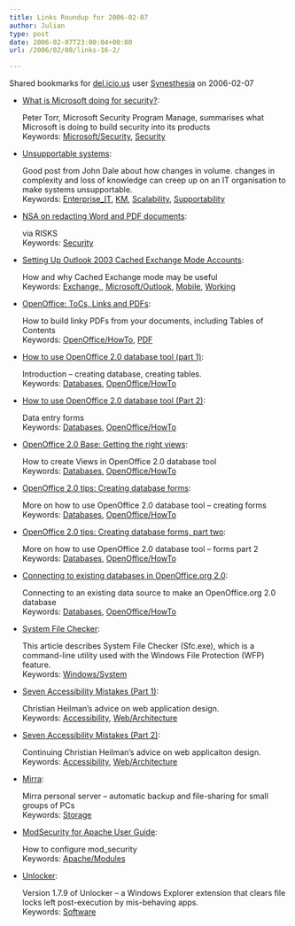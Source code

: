 ```yaml
---
title: Links Roundup for 2006-02-07
author: Julian
type: post
date: 2006-02-07T23:00:04+00:00
url: /2006/02/08/links-16-2/

---
```

Shared bookmarks for [del.icio.us][1] user  [Synesthesia][2] on 2006-02-07

  * [What is Microsoft doing for security?][3]:
  
    Peter Torr, Microsoft Security Program Manage, summarises what Microsoft is doing to build security into its products   
    Keywords: [Microsoft/Security][4], [Security][5]
  * [Unsupportable systems][6]:
  
    Good post from John Dale about how changes in volume. changes in complexity and loss of knowledge can creep up on an IT organisation to make systems unsupportable.   
    Keywords: [Enterprise_IT][7], [KM][8], [Scalability][9], [Supportability][10]
  * [NSA on redacting Word and PDF documents][11]:
  
    via RISKS   
    Keywords: [Security][5]
  * [Setting Up Outlook 2003 Cached Exchange Mode Accounts][12]:
  
    How and why Cached Exchange mode may be useful   
    Keywords: [Exchange,][13], [Microsoft/Outlook][14], [Mobile][15], [Working][16]
  * [OpenOffice: ToCs, Links and PDFs][17]:
  
    How to build linky PDFs from your documents, including Tables of Contents   
    Keywords: [OpenOffice/HowTo][18], [PDF][19]
  * [How to use OpenOffice 2.0 database tool (part 1)][20]:
  
    Introduction &#8211; creating database, creating tables.   
    Keywords: [Databases][21], [OpenOffice/HowTo][18]
  * [How to use OpenOffice 2.0 database tool (Part 2)][22]:
  
    Data entry forms   
    Keywords: [Databases][21], [OpenOffice/HowTo][18]
  * [OpenOffice 2.0 Base: Getting the right views][23]:
  
    How to create Views in OpenOffice 2.0 database tool   
    Keywords: [Databases][21], [OpenOffice/HowTo][18]
  * [OpenOffice 2.0 tips: Creating database forms][24]:
  
    More on how to use OpenOffice 2.0 database tool &#8211; creating forms   
    Keywords: [Databases][21], [OpenOffice/HowTo][18]
  * [OpenOffice 2.0 tips: Creating database forms, part two][25]:
  
    More on how to use OpenOffice 2.0 database tool &#8211; forms part 2   
    Keywords: [Databases][21], [OpenOffice/HowTo][18]

<!--more-->

  * [Connecting to existing databases in OpenOffice.org 2.0][26]:
  
    Connecting to an existing data source to make an OpenOffice.org 2.0 database   
    Keywords: [Databases][21], [OpenOffice/HowTo][18]
  * [System File Checker][27]:
  
    This article describes System File Checker (Sfc.exe), which is a command-line utility used with the Windows File Protection (WFP) feature.   
    Keywords: [Windows/System][28]
  * [Seven Accessibility Mistakes (Part 1)][29]:
  
    Christian Heilman&#8217;s advice on web application design.   
    Keywords: [Accessibility][30], [Web/Architecture][31]
  * [Seven Accessibility Mistakes (Part 2)][32]:
  
    Continuing Christian Heilman&#8217;s advice on web applicaiton design.   
    Keywords: [Accessibility][30], [Web/Architecture][31]
  * [Mirra][33]:
  
    Mirra personal server &#8211; automatic backup and file-sharing for small groups of PCs   
    Keywords: [Storage][34]
  * [ModSecurity for Apache User Guide][35]:
  
    How to configure mod_security   
    Keywords: [Apache/Modules][36]
  * [Unlocker][37]:
  
    Version 1.7.9 of Unlocker &#8211; a Windows Explorer extension that clears file locks left post-execution by mis-behaving apps.   
    Keywords: [Software][38]

 [1]: http://del.icio.us/
 [2]: http://del.icio.us/synesthesia
 [3]: http://blogs.msdn.com/ptorr/archive/2005/08/16/452453.aspx "http://blogs.msdn.com/ptorr/archive/2005/08/16/452453.aspx"
 [4]: http://del.icio.us/synesthesia/Microsoft/Security
 [5]: http://del.icio.us/synesthesia/Security
 [6]: http://blogs.warwick.ac.uk/johndale/entry/unsupportable_systems/ "http://blogs.warwick.ac.uk/johndale/entry/unsupportable_systems/"
 [7]: http://del.icio.us/synesthesia/Enterprise_IT
 [8]: http://del.icio.us/synesthesia/KM
 [9]: http://del.icio.us/synesthesia/Scalability
 [10]: http://del.icio.us/synesthesia/Supportability
 [11]: http://catless.ncl.ac.uk/Risks/24.15.html#subj2 "http://catless.ncl.ac.uk/Risks/24.15.html#subj2"
 [12]: http://office.microsoft.com/en-us/assistance/HA011402591033.aspx "http://office.microsoft.com/en-us/assistance/HA011402591033.aspx"
 [13]: http://del.icio.us/synesthesia/Exchange,
 [14]: http://del.icio.us/synesthesia/Microsoft/Outlook
 [15]: http://del.icio.us/synesthesia/Mobile
 [16]: http://del.icio.us/synesthesia/Working
 [17]: http://openoffice.blogs.com/openoffice/2006/01/think_pdf_openo.html "http://openoffice.blogs.com/openoffice/2006/01/think_pdf_openo.html"
 [18]: http://del.icio.us/synesthesia/OpenOffice/HowTo
 [19]: http://del.icio.us/synesthesia/PDF
 [20]: http://searchopensource.techtarget.com/tip/1,289483,sid39_gci1148271,00.html "http://searchopensource.techtarget.com/tip/1,289483,sid39_gci1148271,00.html"
 [21]: http://del.icio.us/synesthesia/Databases
 [22]: http://searchopensource.techtarget.com/tip/1,289483,sid39_gci1148277,00.html "http://searchopensource.techtarget.com/tip/1,289483,sid39_gci1148277,00.html"
 [23]: http://searchopensource.techtarget.com/tip/1,289483,sid39_gci1149900,00.html "http://searchopensource.techtarget.com/tip/1,289483,sid39_gci1149900,00.html"
 [24]: http://searchopensource.techtarget.com/tip/1,289483,sid39_gci1151013,00.html "http://searchopensource.techtarget.com/tip/1,289483,sid39_gci1151013,00.html"
 [25]: http://searchopensource.techtarget.com/tip/1,289483,sid39_gci1151015,00.html "http://searchopensource.techtarget.com/tip/1,289483,sid39_gci1151015,00.html"
 [26]: http://searchopensource.techtarget.com/tip/1,289483,sid39_gci1162261,00.html "http://searchopensource.techtarget.com/tip/1,289483,sid39_gci1162261,00.html"
 [27]: http://support.microsoft.com/kb/310747/en-us "http://support.microsoft.com/kb/310747/en-us"
 [28]: http://del.icio.us/synesthesia/Windows/System
 [29]: http://www.digital-web.com/articles/seven_accessibility_mistakes_part_1/ "http://www.digital-web.com/articles/seven_accessibility_mistakes_part_1/"
 [30]: http://del.icio.us/synesthesia/Accessibility
 [31]: http://del.icio.us/synesthesia/Web/Architecture
 [32]: http://www.digital-web.com/articles/seven_accessibility_mistakes_part_2/ "http://www.digital-web.com/articles/seven_accessibility_mistakes_part_2/"
 [33]: http://www.mirra.com/product/ "http://www.mirra.com/product/"
 [34]: http://del.icio.us/synesthesia/Storage
 [35]: http://www.modsecurity.org/documentation/modsecurity-apache-manual-1.9.2.html "http://www.modsecurity.org/documentation/modsecurity-apache-manual-1.9.2.html"
 [36]: http://del.icio.us/synesthesia/Apache/Modules
 [37]: http://www.neowin.net/index.php?act=view&id=32242 "http://www.neowin.net/index.php?act=view&id=32242"
 [38]: http://del.icio.us/synesthesia/Software